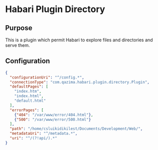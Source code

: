 # Habari Plugin Directory
## Purpose
This is a plugin which permit Habari to explore files and directories and serve them.

## Configuration
```json
{
  "configurationUri": "^/config.*",
  "connectionType": "com.qazima.habari.plugin.directory.Plugin",
  "defaultPages": [
    "index.htm",
    "index.html",
    "default.html"
  ],
  "errorPages": [
    {"404": "/var/www/error/404.html"},
    {"500": "/var/www/error/500.html"}
  ],
  "path": "/home/csluikidikilest/Documents/Development/Web/",
  "metadataUri": "^/metadata.*",
  "uri": "^/(?!api/).*"
}
```
